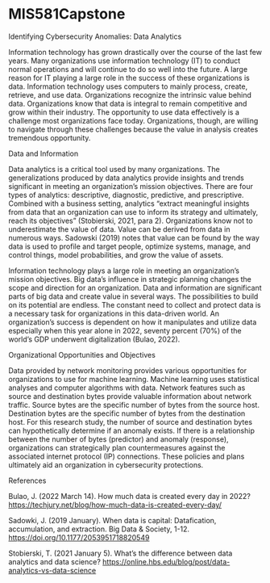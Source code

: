 # MIS581Capstone

Identifying Cybersecurity Anomalies: Data Analytics

Information technology has grown drastically over the course of the last few years.  Many organizations use information technology (IT) to conduct normal operations and will continue to do so well into the future.  A large reason for IT playing a large role in the success of these organizations is data.  Information technology uses computers to mainly process, create, retrieve, and use data.  Organizations recognize the intrinsic value behind data.  Organizations know that data is integral to remain competitive and grow within their industry.  The opportunity to use data effectively is a challenge most organizations face today.  Organizations, though, are willing to navigate through these challenges because the value in analysis creates tremendous opportunity.

Data and Information

Data analytics is a critical tool used by many organizations.  The generalizations produced by data analytics provide insights and trends significant in meeting an organization’s mission objectives.  There are four types of analytics: descriptive, diagnostic, predictive, and prescriptive.  Combined with a business setting, analytics “extract meaningful insights from data that an organization can use to inform its strategy and ultimately, reach its objectives” (Stobierski, 2021, para 2).  Organizations know not to underestimate the value of data.  Value can be derived from data in numerous ways.  Sadowski (2019) notes that value can be found by the way data is used to profile and target people, optimize systems, manage, and control things, model probabilities, and grow the value of assets. 

Information technology plays a large role in meeting an organization’s mission objectives.  Big data’s influence in strategic planning changes the scope and direction for an organization.  Data and information are significant parts of big data and create value in several ways.  The possibilities to build on its potential are endless.  The constant need to collect and protect data is a necessary task for organizations in this data-driven world.  An organization’s success is dependent on how it manipulates and utilize data especially when this year alone in 2022, seventy percent (70%) of the world’s GDP underwent digitalization (Bulao, 2022).  

Organizational Opportunities and Objectives

Data provided by network monitoring provides various opportunities for organizations to use for machine learning.  Machine learning uses statistical analyses and computer algorithms with data.  Network features such as source and destination bytes provide valuable information about network traffic.  Source bytes are the specific number of bytes from the source host.  Destination bytes are the specific number of bytes from the destination host.  For this research study, the number of source and destination bytes can hypothetically determine if an anomaly exists.  If there is a relationship between the number of bytes (predictor) and anomaly (response), organizations can strategically plan countermeasures against the associated internet protocol (IP) connections.  These policies and plans ultimately aid an organization in cybersecurity protections.        

References

Bulao, J.  (2022 March 14).  How much data is created every day in 2022?  https://techjury.net/blog/how-much-data-is-created-every-day/ 

Sadowki, J.  (2019 January).  When data is capital: Datafication, accumulation, and extraction.  Big Data & Society, 1-12.  https://doi.org/10.1177/2053951718820549

Stobierski, T.  (2021 January 5).  What’s the difference between data analytics and data science? https://online.hbs.edu/blog/post/data-analytics-vs-data-science
